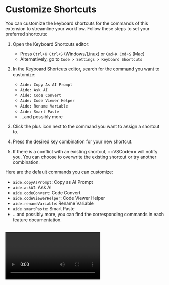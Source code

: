 # Customize Shortcuts

You can customize the keyboard shortcuts for the commands of this extension to streamline your workflow. Follow these steps to set your preferred shortcuts:

1. Open the Keyboard Shortcuts editor:

   - Press `Ctrl+K Ctrl+S` (Windows/Linux) or `Cmd+K Cmd+S` (Mac)
   - Alternatively, go to `Code > Settings > Keyboard Shortcuts`

2. In the Keyboard Shortcuts editor, search for the command you want to customize:

   - `Aide: Copy As AI Prompt`
   - `Aide: Ask AI`
   - `Aide: Code Convert`
   - `Aide: Code Viewer Helper`
   - `Aide: Rename Variable`
   - `Aide: Smart Paste`
   - ...and possibly more

3. Click the plus icon next to the command you want to assign a shortcut to.

4. Press the desired key combination for your new shortcut.

5. If there is a conflict with an existing shortcut, ==VSCode== will notify you. You can choose to overwrite the existing shortcut or try another combination.

Here are the default commands you can customize:

- `aide.copyAsPrompt`: Copy as AI Prompt
- `aide.askAI`: Ask AI
- `aide.codeConvert`: Code Convert
- `aide.codeViewerHelper`: Code Viewer Helper
- `aide.renameVariable`: Rename Variable
- `aide.smartPaste`: Smart Paste
- ...and possibly more, you can find the corresponding commands in each feature documentation.

<br/>
<Video src="/videos/aide-customize-shortcuts.mp4"/>
<br/>

**Example:**

To set `Ctrl+Shift+A` (Windows/Linux) or `Cmd+Shift+A` (Mac) for the `Ask AI` command:

1. Search for `Aide: Ask AI` in the Keyboard Shortcuts editor
2. Click the plus icon next to the `aide.askAI` command
3. Press `Ctrl+Shift+A` or `Cmd+Shift+A`
4. The new shortcut will be saved automatically

Repeat this process for any other commands you wish to customize.

Note: If you prefer to edit the `keybindings.json` file directly, you can add the following entry:

```json
{
  "key": "ctrl+shift+a",
  "command": "aide.askAI",
  "when": "editorTextFocus"
}
```

Replace `"ctrl+shift+a"` with your desired key combination and `"aide.askAI"` with the command you want to assign.

By customizing these shortcuts, you can quickly access the features of the extension and boost your productivity in ==VSCode==.
